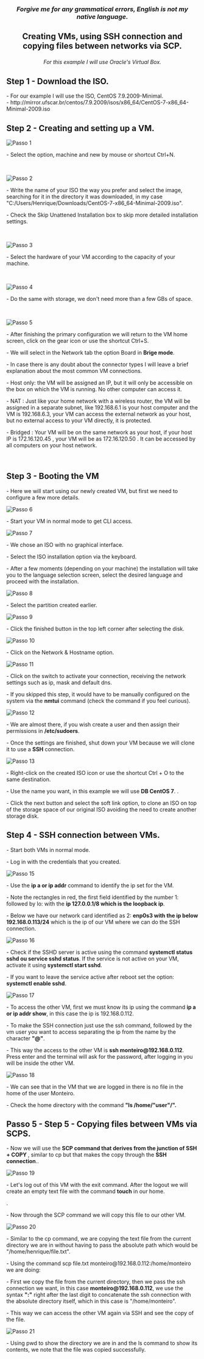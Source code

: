 <h3 p align="center" > <i>Forgive me for any grammatical errors, English is not my native language. </i> </h3></p>

<h2 p align="center" > Creating VMs, using SSH connection and copying files between networks via SCP.</p> </h2>

<i> <p align="center"> For this example I will use Oracle's Virtual Box.</p> </i>

## Step 1 - Download the ISO.
<p>- For our example I will use the ISO, CentOS 7.9.2009-Minimal. <br>
- http://mirror.ufscar.br/centos/7.9.2009/isos/x86_64/CentOS-7-x86_64-Minimal-2009.iso </p>

## Step 2 - Creating and setting up a VM.

![Passo 1](imgs/Passo_1.jpg)

<p> - Select the option, machine and new by mouse or shortcut Ctrl+N. </p><br>

![Passo 2](imgs/Passo_2.jpg)
        
<p>- Write the name of your ISO the way you prefer and select the image, searching for it in the directory it was downloaded, in my case "C:/Users/Henrique/Downloads/CentOS-7-x86_64-Minimal-2009.iso".

<p> - Check the Skip Unattened Installation box to skip more detailed installation settings. </p><br>

![Passo 3](imgs/Passo_3.jpg)

<p>- Select the hardware of your VM according to the capacity of your machine. </p><br>

![Passo 4](imgs/Passo_4.jpg)

<p> - Do the same with storage, we don't need more than a few GBs of space. </p><br>

![Passo 5](imgs/Passo_5.jpg)

</p> - After finishing the primary configuration we will return to the VM home screen, click on the gear icon or use the shortcut Ctrl+S. </p> 

<p> - We will select in the Network tab the option Board in <b>Brige mode</b>.</p>

<p> - In case there is any doubt about the connector types I will leave a brief explanation about the most common VM connections. </p>

<p> - Host only: the VM will be assigned an IP, but it will only be accessible on the box on which the VM is running. No other computer can access it. </p>

<p> - NAT : Just like your home network with a wireless router, the VM will be assigned in a separate subnet, like 192.168.6.1 is your host computer and the VM is 192.168.6.3, your VM can access the external network as your host, but no external access to your VM directly, it is protected. </p>

<p> - Bridged : Your VM will be on the same network as your host, if your host IP is 172.16.120.45 , your VM will be as 172.16.120.50 . It can be accessed by all computers on your host network. </p><br>

## Step 3 - Booting the VM

<p> - Here we will start using our newly created VM, but first we need to configure a few more details. </p>

![Passo 6](imgs/Passo_6.jpg)

<p> - Start your VM in normal mode to get CLI access. </p>

![Passo 7](imgs/Passo_7.png)

<p> - We chose an ISO with no graphical interface. </p>

<p> - Select the ISO installation option via the keyboard. </p>

<p> - After a few moments (depending on your machine) the installation will take you to the language selection screen, select the desired language and proceed with the installation. </p>

![Passo 8](imgs/Passo_8.png)

<p> - Select the partition created earlier. </p>

![Passo 9](imgs/Passo_9.png)

<p> - Click the finished button in the top left corner after selecting the disk. </p>

![Passo 10](imgs/Passo_10.png)

<p> - Click on the Network & Hostname option. </p>

![Passo 11](imgs/Passo_11.png)

<p> - Click on the switch to activate your connection, receiving the network settings such as ip, mask and default dns. </p>

<p> - If you skipped this step, it would have to be manually configured on the system via the <b>nmtui</b> command (check the command if you feel curious). </p>

![Passo 12](imgs/Passo_12.png)

<p> - We are almost there, if you wish create a user and then assign their permissions in <b>/etc/sudoers</b>. </p>

<p> - Once the settings are finished, shut down your VM because we will clone it to use a <b>SSH</b> connection. </p>

![Passo 13](imgs/Passo_13.png)

<p> - Right-click on the created ISO icon or use the shortcut Ctrl + O to the same destination. </p>

<p>- Use the name you want, in this example we will use <b>DB CentOS 7</b>. </b>. </p>

<p> - Click the next button and select the soft link option, to clone an ISO on top of the storage space of our original ISO avoiding the need to create another storage disk. </p>

## Step 4 - SSH connection between VMs.

<p> - Start both VMs in normal mode. </p> 

<p> - Log in with the credentials that you created. </p>

![Passo 15](imgs/Passo_15.png)

<p> - Use the <b>ip a or ip addr</b> command to identify the ip set for the VM. </p>

<p> - Note the rectangles in red, the first field identified by the number 1: followed by lo: with the <b>ip 127.0.0.1/8 which is the loopback ip</b>. </p>

<p> - Below we have our network card identified as 2: <b> enp0s3 with the ip below 192.168.0.113/24</b> which is the ip of our VM where we can do the SSH connection. </p>

![Passo 16](imgs/Passo_16.png)

<p> - Check if the SSHD server is active using the command <b>systemctl status sshd ou service sshd status</b>. If the service is not active on your VM, activate it using <b>systemctl start sshd</b>. </p>

<p> - If you want to leave the service active after reboot set the option: <b>systemctl enable sshd</b>. </p>

![Passo 17](imgs/Passo_17.png)

<p> - To access the other VM, first we must know its ip using the command <b>ip a or ip addr show</b>, in this case the ip is 192.168.0.112. </p>

<p> - To make the SSH connection just use the ssh command, followed by the vm user you want to access separating the ip from the name by the character <b>"@"</b>. </p>

<p> - This way the access to the other VM is <b>ssh monteiro@192.168.0.112</b>. Press enter and the terminal will ask for the password, after logging in you will be inside the other VM. </p>

![Passo 18](imgs/Passo_18.png)

<p> - We can see that in the VM that we are logged in there is no file in the home of the user Monteiro. </p>

<p> - Check the home directory with the command <b>"ls /home/"user"/". </b></p>
        
## Passo 5 - Step 5 - Copying files between VMs via SCPS.

<p> - Now we will use the <b>SCP command that derives from the junction of SSH + COPY </b>, similar to cp but that makes the copy through the <b>SSH connection</b>.</b>. </p>

![Passo 19](imgs/Passo_19.png)

<p> - Let's log out of this VM with the exit command. After the logout we will create an empty text file with the command <b>touch</b> in our home. </p>.

<p> - Now through the SCP command we will copy this file to our other VM. </p>

![Passo 20](imgs/Passo_20.png)
     
<p> - Similar to the cp command, we are copying the text file from the current directory we are in without having to pass the absolute path which would be "/home/henrique/file.txt". </p>

<p>- Using the command scp file.txt monteiro@192.168.0.112:/home/monteiro we are doing: </p>
        
<p> - First we copy the file from the current directory, then we pass the ssh connection we want, in this case <b>monteiro@192.168.0.112</b>, we use the syntax <b>":"</b> right after the last digit to concatenate the ssh connection with the absolute directory itself, which in this case is "/home/monteiro". </p>

<p> - This way we can access the other VM again via SSH and see the copy of the file. </p>

![Passo 21](imgs/Passo_21.png)

<p> - Using pwd to show the directory we are in and the ls command to show its contents, we note that the file was copied successfully. </p>


